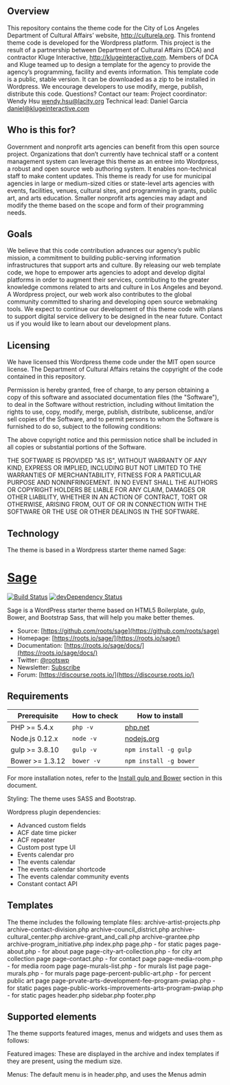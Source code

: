 ## Overview
This repository contains the theme code for the City of Los Angeles Department of Cultural Affairs’ website, http://culturela.org. This frontend theme code is developed for the Wordpress platform. This project is the result of a partnership between Department of Cultural Affairs (DCA) and contractor Kluge Interactive, http://klugeinteractive.com. Members of DCA and Kluge teamed up to design a template for the agency to provide the agency’s programming, facility and events information.
This template code is a public, stable version. It can be downloaded as a zip to be installed in Wordpress. We encourage developers to use modify, merge, publish, distribute this code. Questions? Contact our team:
Project coordinator: Wendy Hsu wendy.hsu@lacity.org
Technical lead: Daniel Garcia daniel@klugeinteractive.com 

## Who is this for?
Government and nonprofit arts agencies can benefit from this open source project. Organizations that don’t currently have technical staff or a content management system can leverage this theme as an entree into Wordpress, a robust and open source web authoring system. It enables non-technical staff to make content updates. 
This theme is ready for use for municipal agencies in large or medium-sized cities or state-level arts agencies with events, facilities, venues, cultural sites, and programming in grants, public art, and arts education. Smaller nonprofit arts agencies may adapt and modify the theme based on the scope and form of their programming needs.

## Goals
We believe that this code contribution advances our agency’s public mission, a commitment to building public-serving information infrastructures that support arts and culture. By releasing our web template code, we hope to empower arts agencies to adopt and develop digital platforms in order to augment their services, contributing to the greater knowledge commons related to arts and culture in Los Angeles and beyond. A Wordpress project, our web work also contributes to the global community committed to sharing and developing open source webmaking tools. 
We expect to continue our development of this theme code with plans to support digital service delivery to be designed in the near future. Contact us if you would like to learn about our development plans.

## Licensing
We have licensed this Wordpress theme code under the MIT open source license. The Department of Cultural Affairs retains the copyright of the code contained in this repository. 

Permission is hereby granted, free of charge, to any person obtaining a copy of this software and associated documentation files (the "Software"), to deal in the Software without restriction, including without limitation the rights to use, copy, modify, merge, publish, distribute, sublicense, and/or sell copies of the Software, and to permit persons to whom the Software is furnished to do so, subject to the following conditions:

The above copyright notice and this permission notice shall be included in all copies or substantial portions of the Software.

THE SOFTWARE IS PROVIDED "AS IS", WITHOUT WARRANTY OF ANY KIND, EXPRESS OR IMPLIED, INCLUDING BUT NOT LIMITED TO THE WARRANTIES OF MERCHANTABILITY, FITNESS FOR A PARTICULAR PURPOSE AND NONINFRINGEMENT. IN NO EVENT SHALL THE AUTHORS OR COPYRIGHT HOLDERS BE LIABLE FOR ANY CLAIM, DAMAGES OR OTHER LIABILITY, WHETHER IN AN ACTION OF CONTRACT, TORT OR OTHERWISE, ARISING FROM, OUT OF OR IN CONNECTION WITH THE SOFTWARE OR THE USE OR OTHER DEALINGS IN THE SOFTWARE.

## Technology
The theme is based in a Wordpress starter theme named Sage:

# [Sage](https://roots.io/sage/)
[![Build Status](https://travis-ci.org/roots/sage.svg)](https://travis-ci.org/roots/sage)
[![devDependency Status](https://david-dm.org/roots/sage/dev-status.svg)](https://david-dm.org/roots/sage#info=devDependencies)

Sage is a WordPress starter theme based on HTML5 Boilerplate, gulp, Bower, and Bootstrap Sass, that will help you make better themes.

* Source: [https://github.com/roots/sage](https://github.com/roots/sage)
* Homepage: [https://roots.io/sage/](https://roots.io/sage/)
* Documentation: [https://roots.io/sage/docs/](https://roots.io/sage/docs/)
* Twitter: [@rootswp](https://twitter.com/rootswp)
* Newsletter: [Subscribe](http://roots.io/subscribe/)
* Forum: [https://discourse.roots.io/](https://discourse.roots.io/)

## Requirements

| Prerequisite    | How to check | How to install
| --------------- | ------------ | ------------- |
| PHP >= 5.4.x    | `php -v`     | [php.net](http://php.net/manual/en/install.php) |
| Node.js 0.12.x  | `node -v`    | [nodejs.org](http://nodejs.org/) |
| gulp >= 3.8.10  | `gulp -v`    | `npm install -g gulp` |
| Bower >= 1.3.12 | `bower -v`   | `npm install -g bower` |

For more installation notes, refer to the [Install gulp and Bower](#install-gulp-and-bower) section in this document.
 
Styling:
The theme uses SASS and Bootstrap. 

Wordpress plugin dependencies:
- Advanced custom fields
- ACF date time picker
- ACF repeater
- Custom post type UI
- Events calendar pro
- The events calendar
- The events calendar shortcode
- The events calendar community events
- Constant contact API

## Templates

The theme includes the following template files:
archive-artist-projects.php
archive-contact-division.php
archive-council_district.php
archive-cultural_center.php
archive-grant_and_call.php
archive-grantee.php
archive-program_initiative.php
index.php
page.php - for static pages
page-about.php - for about page
page-city-art-collection.php - for city art collection page
page-contact.php - for contact page
page-media-room.php - for media room page
page-murals-list.php - for murals list page
page-murals.php - for murals page
page-percent-public-art.php - for percent public art page
page-prvate-arts-development-fee-program-pwiap.php - for static pages
page-public-works-improvements-arts-program-pwiap.php - for static pages
header.php
sidebar.php
footer.php

## Supported elements
 
The theme supports featured images, menus and widgets and uses them as follows:
 
Featured images:
These are displayed in the archive and index templates if they are present, using the medium size.
 
Menus:
The default menu is in header.php, and uses the Menus admin
